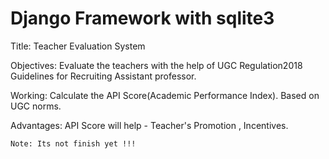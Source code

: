 # Django Framework with sqlite3

Title:    Teacher Evaluation System 

Objectives:
      Evaluate the teachers with the help of UGC Regulation2018 Guidelines for Recruiting Assistant professor.

Working: 
      Calculate the API Score(Academic Performance Index).
      Based on UGC norms.

Advantages:
     API Score will help - Teacher's Promotion
                          , Incentives.
                          
    Note: Its not finish yet !!!
     

